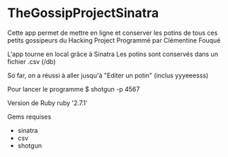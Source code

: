 # TheGossipProjectSinatra

Cette app permet de mettre en ligne et conserver les potins de tous ces petits gossipeurs du Hacking Project
Programmé par Clémentine Fouqué

L'app tourne en local grâce à Sinatra
Les potins sont conservés dans un fichier .csv (/db)

So far, on a réussi à aller jusqu'à "Editer un potin" (inclus yyyeeesss)

Pour lancer le programme
$ shotgun -p 4567


Version de Ruby
ruby '2.7.1'


Gems requises
- sinatra
- csv
- shotgun